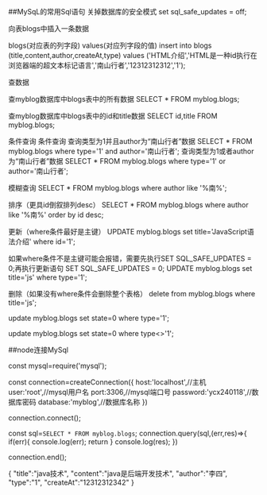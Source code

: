 ##MySqL的常用Sql语句
关掉数据库的安全模式
set sql_safe_updates = off;

向表blogs中插入一条数据

blogs(对应表的列字段) values(对应列字段的值)
insert into blogs (title,content,author,createAt,type) values ('HTML介绍','HTML是一种id执行在浏览器端的超文本标记语言','南山行者','12312312312','1');

查数据

查myblog数据库中blogs表中的所有数据
SELECT * FROM myblog.blogs;

查myblog数据库中blogs表中的id和title数据
SELECT id,title FROM myblog.blogs;

条件查询
条件查询
查询类型为1并且author为“南山行者”数据
SELECT * FROM myblog.blogs where type='1' and author='南山行者';
查询类型为1或者author为“南山行者”数据
SELECT * FROM myblog.blogs where type='1' or author='南山行者';

模糊查询
SELECT * FROM myblog.blogs where author like '%南%';

排序（更具id倒叙排列desc）
SELECT * FROM myblog.blogs where author like '%南%' order by id desc;


更新（where条件最好是主键）
UPDATE myblog.blogs set title='JavaScript语法介绍' where id='1';

如果where条件不是主键可能会报错，需要先执行SET SQL_SAFE_UPDATES = 0;再执行更新语句
SET SQL_SAFE_UPDATES = 0;
UPDATE myblog.blogs set title='js' where type='1';


删除（如果没有where条件会删除整个表格）
delete from myblog.blogs where title='js';

<!-- 软删除 改变状态即可  <>表示不等于 -->
update myblog.blogs set state=0 where type='1';

update myblog.blogs set state=0 where type<>'1';


##node连接MySql

<!-- 引入mysql模块 -->
const mysql=require('mysql');
<!-- 创建连接对象 -->
const connection=createConnection({
    host:'localhost',//主机
    user:'root',//mysql用户名
    port:3306,//mysql端口号
    password:'ycx240118',//数据库密码
    database:'myblog',//数据库名称
})
<!-- 开始连接 -->
connection.connect();
<!-- 执行sql语句 -->
const sql=`SELECT * FROM myblog.blogs`;
connection.query(sql,(err,res)=>{
    if(err){
        console.log(err);
        return
    }
    console.log(res);
})

<!-- 关闭连接 -->
connection.end();


<!-- JSON数据 -->
{
    "title":"java技术",
    "content":"java是后端开发技术",
    "author":"李四",
    "type":"1",
    "createAt":"12312312342"
}
